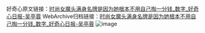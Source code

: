 好奇心原文链接：[时尚女魔头满身名牌是因为她根本不用自己掏一分钱_数字_好奇心日报-吴亭蓉](https://www.qdaily.com/articles/1993.html)
WebArchive归档链接：[时尚女魔头满身名牌是因为她根本不用自己掏一分钱_数字_好奇心日报-吴亭蓉](http://web.archive.org/web/20190623150136/https://www.qdaily.com/articles/1993.html)
![image](http://ww3.sinaimg.cn/large/007d5XDply1g3vbt9g9l2j30u05y01kx)
